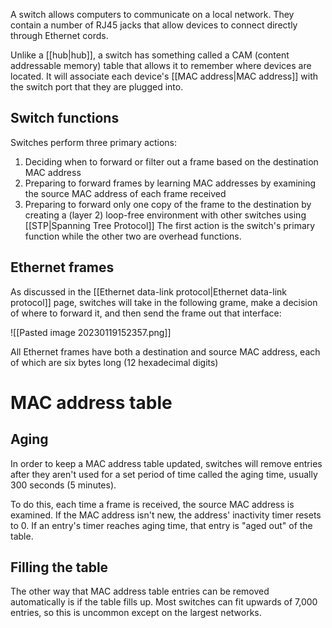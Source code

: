 A switch allows computers to communicate on a local network. They contain a number of RJ45 jacks that allow devices to connect directly through Ethernet cords. 

Unlike a [[hub|hub]], a switch has something called a CAM (content addressable memory) table that allows it to remember where devices are located. It will associate each device's [[MAC address|MAC address]] with the switch port that they are plugged into.

## Switch functions
Switches perform three primary actions:
1. Deciding when to forward or filter out a frame based on the destination MAC address
2. Preparing to forward frames by learning MAC addresses by examining the source MAC address of each frame received
3. Preparing to forward only one copy of the frame to the destination by creating a (layer 2) loop-free environment with other switches using [[STP|Spanning Tree Protocol]]
The first action is the switch's primary function while the other two are overhead functions.

## Ethernet frames
As discussed in the [[Ethernet data-link protocol|Ethernet data-link protocol]] page, switches will take in the following grame, make a decision of where to forward it, and then send the frame out that interface:

![[Pasted image 20230119152357.png]]

All Ethernet frames have both a destination and source MAC address, each of which are six bytes long (12 hexadecimal digits)

# MAC address table
## Aging
In order to keep a MAC address table updated, switches will remove entries after they aren't used for a set period of time called the aging time, usually 300 seconds (5 minutes).

To do this, each time a frame is received, the source MAC address is examined. If the MAC address isn't new, the address' inactivity timer resets to 0. If an entry's timer reaches aging time, that entry is "aged out" of the table.

## Filling the table
The other way that MAC address table entries can be removed automatically is if the table fills up. Most switches can fit upwards of 7,000 entries, so this is uncommon except on the largest networks.